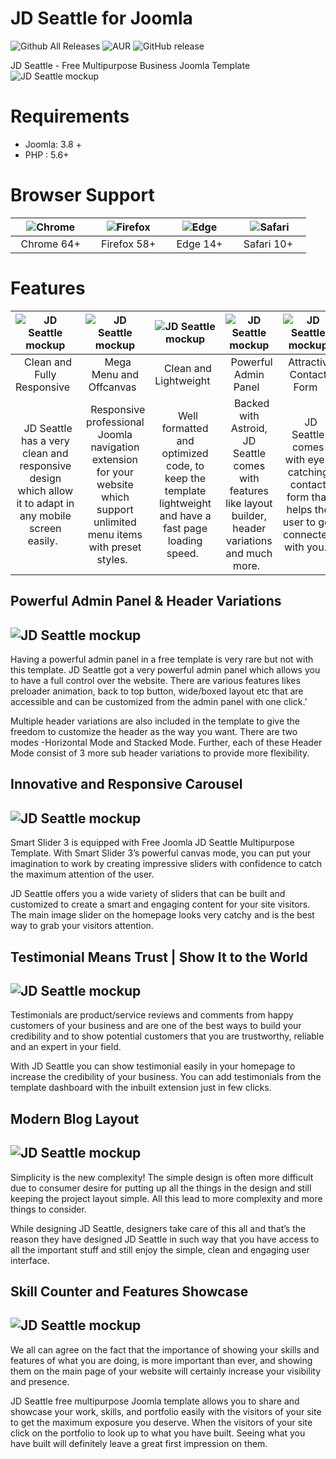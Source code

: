 # JD Seattle for Joomla
![Github All Releases](https://img.shields.io/github/downloads/joomdev/jd_seattle/total.svg)
![AUR](https://img.shields.io/aur/license/yaourt.svg)
![GitHub release](https://img.shields.io/github/release/joomdev/jd_seattle.svg)

JD Seattle - Free Multipurpose Business Joomla Template
![JD Seattle mockup](https://cdn.joomdev.com/images/jd-seattle-desktop-thumb.jpg)

# Requirements
* Joomla: 3.8 +
* PHP : 5.6+

# Browser Support
| ![Chrome](https://raw.githubusercontent.com/alrra/browser-logos/master/src/chrome/chrome_48x48.png)|![Firefox](https://raw.githubusercontent.com/alrra/browser-logos/master/src/firefox/firefox_48x48.png)|![Edge](https://raw.githubusercontent.com/alrra/browser-logos/master/src/edge/edge_48x48.png)|![Safari](https://raw.githubusercontent.com/alrra/browser-logos/master/src/safari/safari_48x48.png)|
| :---: | :---:	|:---:|:---:|
| &nbsp;&nbsp;Chrome 64+&nbsp;&nbsp; | &nbsp;&nbsp;Firefox 58+&nbsp;&nbsp; | &nbsp;&nbsp;Edge 14+&nbsp;&nbsp; | &nbsp;&nbsp;Safari 10+ &nbsp;&nbsp; |

# Features

| ![JD Seattle mockup](https://cdn.joomdev.com/images/templates/landing_page/icons/fully_responsive_design.png)|![JD Seattle mockup](https://cdn.joomdev.com/images/templates/landing_page/icons/clean_and_lightweight.png)|![JD Seattle mockup](https://cdn.joomdev.com/images/templates/landing_page/icons/fully_responsive_design.png)|![JD Seattle mockup](https://cdn.joomdev.com/images/templates/landing_page/icons/backed_with_astroid.png)|![JD Seattle mockup](https://cdn.joomdev.com/images/templates/landing_page/icons/header_variations.png)|![JD Seattle mockup](https://cdn.joomdev.com/images/templates/landing_page/icons/fully_customizable.png)|
| :---: | :---:	|:---:|:---:|:---:|:---:|
| &nbsp;&nbsp;Clean and Fully Responsive&nbsp;&nbsp; | &nbsp;&nbsp;Mega Menu and Offcanvas&nbsp;&nbsp; | &nbsp;&nbsp;Clean and Lightweight&nbsp;&nbsp; | &nbsp;&nbsp;Powerful Admin Panel&nbsp;&nbsp; | &nbsp;&nbsp;Attractive Contact Form&nbsp;&nbsp; | &nbsp;&nbsp;Engaging Typography&nbsp;&nbsp;|
| &nbsp;&nbsp;JD Seattle has a very clean and responsive design which allow it to adapt in any mobile screen easily.&nbsp;&nbsp; | &nbsp;&nbsp;Responsive professional Joomla navigation extension for your website which support unlimited menu items with preset styles.&nbsp;&nbsp; | &nbsp;&nbsp;Well formatted and optimized code, to keep the template lightweight and have a fast page loading speed.&nbsp;&nbsp; | &nbsp;&nbsp;Backed with Astroid, JD Seattle comes with features like layout builder, header variations and much more.&nbsp;&nbsp; | &nbsp;&nbsp;JD Seattle comes with eye-catching contact form that helps the user to get connected with you.&nbsp;&nbsp; | &nbsp;&nbsp;800+ of Google fonts integrated with template offers unlimited possibilities to play and experiment with typography.&nbsp;&nbsp; |

## Powerful Admin Panel & Header Variations
## ![JD Seattle mockup](https://cdn.joomdev.com/images/templates/jd_seattle/power-full-admin-panel-and-header-verations.jpg)
Having a powerful admin panel in a free template is very rare but not with this template. JD Seattle got a very powerful admin panel which allows you to have a full control over the website. There are various features likes preloader animation, back to top button, wide/boxed layout etc that are accessible and can be customized from the admin panel with one click.’

Multiple header variations are also included in the template to give the freedom to customize the header as the way you want. There are two modes -Horizontal Mode and Stacked Mode. Further, each of these Header Mode consist of 3 more sub header variations to provide more flexibility.

## Innovative and Responsive Carousel
## ![JD Seattle mockup](https://cdn.joomdev.com/images/templates/jd_seattle/Innovative-and-Responsive-Carousel.jpg)
Smart Slider 3 is equipped with Free Joomla JD Seattle Multipurpose Template. With Smart Slider 3’s powerful canvas mode, you can put your imagination to work by creating impressive sliders with confidence to catch the maximum attention of the user.

JD Seattle offers you a wide variety of sliders that can be built and customized to create a smart and engaging content for your site visitors. The main image slider on the homepage looks very catchy and is the best way to grab your visitors attention.

## Testimonial Means Trust | Show It to the World
## ![JD Seattle mockup](https://cdn.joomdev.com/images/templates/jd_seattle/Testimonial-means-Trust--Show-it-to-the-world.jpg)
Testimonials are product/service reviews and comments from happy customers of your business and are one of the best ways to build your credibility and to show potential customers that you are trustworthy, reliable and an expert in your field.

With JD Seattle you can show testimonial easily in your homepage to increase the credibility of your business. You can add testimonials from the template dashboard with the inbuilt extension just in few clicks.

## Modern Blog Layout
## ![JD Seattle mockup](https://cdn.joomdev.com/images/templates/jd_seattle/Modern-Blog-Layout.jpg)
Simplicity is the new complexity! The simple design is often more difficult due to consumer desire for putting up all the things in the design and still keeping the project layout simple. All this lead to more complexity and more things to consider.

While designing JD Seattle, designers take care of this all and that’s the reason they have designed JD Seattle in such way that you have access to all the important stuff and still enjoy the simple, clean and engaging user interface.

## Skill Counter and Features Showcase
## ![JD Seattle mockup](https://cdn.joomdev.com/images/templates/jd_seattle/Skill-Counter-and-Features-Showcase.jpg)
We all can agree on the fact that the importance of showing your skills and features of what you are doing, is more important than ever, and showing them on the main page of your website will certainly increase your visibility and presence.

JD Seattle free multipurpose Joomla template allows you to share and showcase your work, skills, and portfolio easily with the visitors of your site to get the maximum exposure you deserve. When the visitors of your site click on the portfolio to look up to what you have built. Seeing what you have built will definitely leave a great first impression on them.
